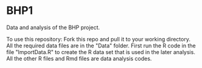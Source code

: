 # BHP1
Data and analysis of the BHP project. 

To use this repository: Fork this repo and pull it to your working directory. All the required data files are in the "Data" folder. First run the R code in the file "ImportData.R" to create the R data set that  is used in the later analysis. All the other R files and Rmd files are data analysis codes.
